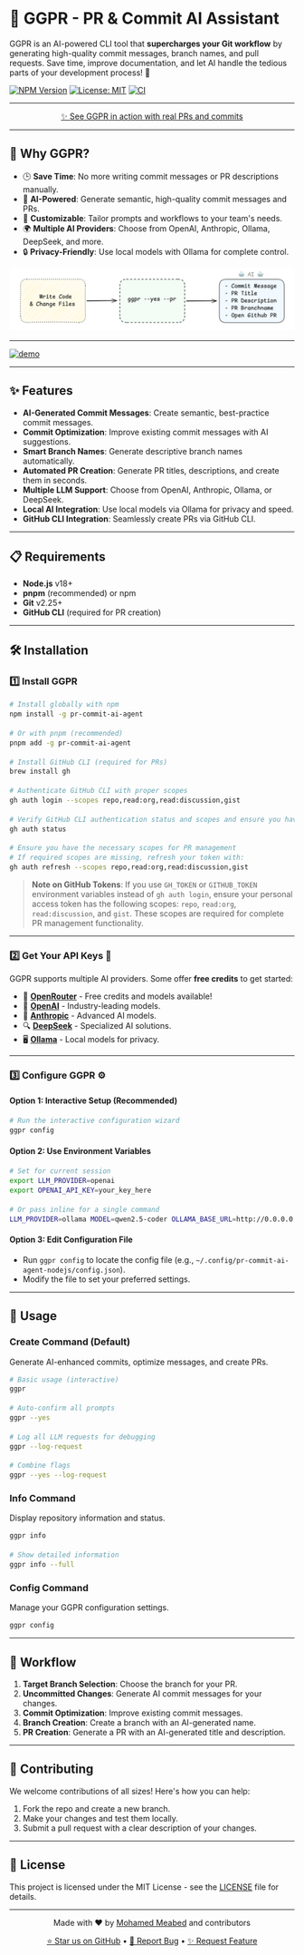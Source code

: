# 🚀 GGPR - PR & Commit AI Assistant

GGPR is an AI-powered CLI tool that **supercharges your Git workflow** by generating high-quality commit messages, branch names, and pull requests. Save time, improve documentation, and let AI handle the tedious parts of your development process! 🎉

[![NPM Version](https://img.shields.io/npm/v/pr-commit-ai-agent.svg)](https://www.npmjs.com/package/pr-commit-ai-agent)
[![License: MIT](https://img.shields.io/badge/License-MIT-yellow.svg)](https://opensource.org/licenses/MIT)
[![CI](https://github.com/meabed/pr-commit-ai-agent/actions/workflows/ci.yml/badge.svg)](https://github.com/meabed/pr-commit-ai-agent/actions/workflows/ci.yml)

---

<p align="center">
  <a href="https://github.com/meabed/pr-commit-ai-agent/pulls?q=is%3Apr+is%3Aclosed">✨ See GGPR in action with real PRs and commits</a>
</p>

---

## 🌟 Why GGPR?

- 🕒 **Save Time**: No more writing commit messages or PR descriptions manually.
- 🧠 **AI-Powered**: Generate semantic, high-quality commit messages and PRs.
- 🔧 **Customizable**: Tailor prompts and workflows to your team's needs.
- 🌍 **Multiple AI Providers**: Choose from OpenAI, Anthropic, Ollama, DeepSeek, and more.
- 🔒 **Privacy-Friendly**: Use local models with Ollama for complete control.

![img.png](assets/simple01.png)

---

[![demo](https://asciinema.org/a/9G5YvfqaAJSfhMnVrSeqVqlVf.svg)](https://asciinema.org/a/9G5YvfqaAJSfhMnVrSeqVqlVf)

---

## ✨ Features

- **AI-Generated Commit Messages**: Create semantic, best-practice commit messages.
- **Commit Optimization**: Improve existing commit messages with AI suggestions.
- **Smart Branch Names**: Generate descriptive branch names automatically.
- **Automated PR Creation**: Generate PR titles, descriptions, and create them in seconds.
- **Multiple LLM Support**: Choose from OpenAI, Anthropic, Ollama, or DeepSeek.
- **Local AI Integration**: Use local models via Ollama for privacy and speed.
- **GitHub CLI Integration**: Seamlessly create PRs via GitHub CLI.

---

## 📋 Requirements

- **Node.js** v18+
- **pnpm** (recommended) or npm
- **Git** v2.25+
- **GitHub CLI** (required for PR creation)

---

## 🛠️ Installation

### 1️⃣ Install GGPR

```bash
# Install globally with npm
npm install -g pr-commit-ai-agent

# Or with pnpm (recommended)
pnpm add -g pr-commit-ai-agent

# Install GitHub CLI (required for PRs)
brew install gh

# Authenticate GitHub CLI with proper scopes
gh auth login --scopes repo,read:org,read:discussion,gist

# Verify GitHub CLI authentication status and scopes and ensure you have the necessary scopes
gh auth status

# Ensure you have the necessary scopes for PR management
# If required scopes are missing, refresh your token with:
gh auth refresh --scopes repo,read:org,read:discussion,gist
```

> **Note on GitHub Tokens**: If you use `GH_TOKEN` or `GITHUB_TOKEN` environment variables instead of `gh auth login`, ensure your personal access token has the following scopes: `repo`, `read:org`, `read:discussion`, and `gist`. These scopes are required for complete PR management functionality.

---

### 2️⃣ Get Your API Keys 🔑

GGPR supports multiple AI providers. Some offer **free credits** to get started:

- 🌟 **[OpenRouter](https://www.openrouter.ai/)** - Free credits and models available!
- 🤖 **[OpenAI](https://platform.openai.com/signup)** - Industry-leading models.
- 🧠 **[Anthropic](https://www.anthropic.com/)** - Advanced AI models.
- 🔍 **[DeepSeek](https://deepseek.ai/)** - Specialized AI solutions.
- 🖥️ **[Ollama](https://ollama.com/)** - Local models for privacy.

---

### 3️⃣ Configure GGPR ⚙️

#### Option 1: Interactive Setup (Recommended)

```bash
# Run the interactive configuration wizard
ggpr config
```

#### Option 2: Use Environment Variables

```bash
# Set for current session
export LLM_PROVIDER=openai
export OPENAI_API_KEY=your_key_here

# Or pass inline for a single command
LLM_PROVIDER=ollama MODEL=qwen2.5-coder OLLAMA_BASE_URL=http://0.0.0.0:11434/api/generate ggpr
```

#### Option 3: Edit Configuration File

- Run `ggpr config` to locate the config file (e.g., `~/.config/pr-commit-ai-agent-nodejs/config.json`).
- Modify the file to set your preferred settings.

---

## 📝 Usage

### Create Command (Default)

Generate AI-enhanced commits, optimize messages, and create PRs.

```bash
# Basic usage (interactive)
ggpr

# Auto-confirm all prompts
ggpr --yes

# Log all LLM requests for debugging
ggpr --log-request

# Combine flags
ggpr --yes --log-request
```

### Info Command

Display repository information and status.

```bash
ggpr info

# Show detailed information
ggpr info --full
```

### Config Command

Manage your GGPR configuration settings.

```bash
ggpr config
```

---

## 🚶 Workflow

1. **Target Branch Selection**: Choose the branch for your PR.
2. **Uncommitted Changes**: Generate AI commit messages for your changes.
3. **Commit Optimization**: Improve existing commit messages.
4. **Branch Creation**: Create a branch with an AI-generated name.
5. **PR Creation**: Generate a PR with an AI-generated title and description.

---

## 🤝 Contributing

We welcome contributions of all sizes! Here's how you can help:

1. Fork the repo and create a new branch.
2. Make your changes and test them locally.
3. Submit a pull request with a clear description of your changes.

---

## 📄 License

This project is licensed under the MIT License - see the [LICENSE](./LICENSE) file for details.

---

<div align="center">
  <p>Made with ❤️ by <a href="https://github.com/meabed">Mohamed Meabed</a> and contributors</p>
  <p>
    <a href="https://github.com/meabed/pr-commit-ai-agent/stargazers">⭐ Star us on GitHub</a> •
    <a href="https://github.com/meabed/pr-commit-ai-agent/issues">🐛 Report Bug</a> •
    <a href="https://github.com/meabed/pr-commit-ai-agent/issues">✨ Request Feature</a>
  </p>
</div>
